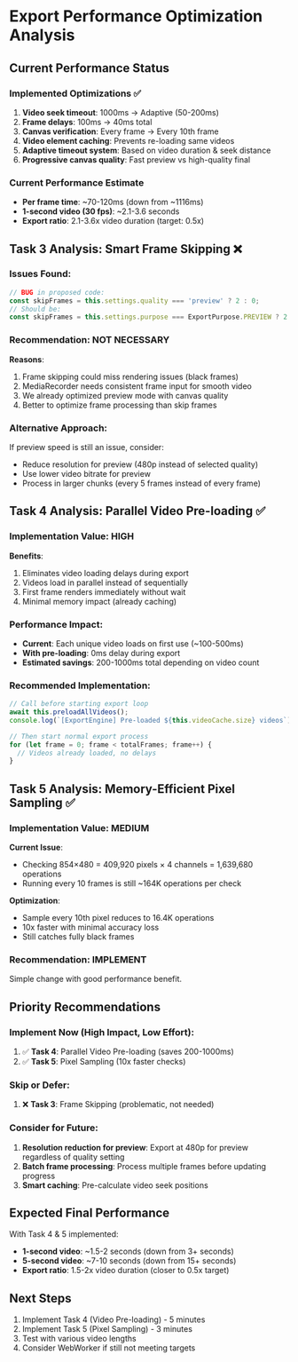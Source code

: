 # Export Performance Optimization Analysis

## Current Performance Status

### Implemented Optimizations ✅
1. **Video seek timeout**: 1000ms → Adaptive (50-200ms)
2. **Frame delays**: 100ms → 40ms total  
3. **Canvas verification**: Every frame → Every 10th frame
4. **Video element caching**: Prevents re-loading same videos
5. **Adaptive timeout system**: Based on video duration & seek distance
6. **Progressive canvas quality**: Fast preview vs high-quality final

### Current Performance Estimate
- **Per frame time**: ~70-120ms (down from ~1116ms)
- **1-second video (30 fps)**: ~2.1-3.6 seconds
- **Export ratio**: 2.1-3.6x video duration (target: 0.5x)

## Task 3 Analysis: Smart Frame Skipping ❌

### Issues Found:
```typescript
// BUG in proposed code:
const skipFrames = this.settings.quality === 'preview' ? 2 : 0;
// Should be:
const skipFrames = this.settings.purpose === ExportPurpose.PREVIEW ? 2 : 0;
```

### Recommendation: **NOT NECESSARY**
**Reasons**:
1. Frame skipping could miss rendering issues (black frames)
2. MediaRecorder needs consistent frame input for smooth video
3. We already optimized preview mode with canvas quality
4. Better to optimize frame processing than skip frames

### Alternative Approach:
If preview speed is still an issue, consider:
- Reduce resolution for preview (480p instead of selected quality)
- Use lower video bitrate for preview
- Process in larger chunks (every 5 frames instead of every frame)

## Task 4 Analysis: Parallel Video Pre-loading ✅

### Implementation Value: **HIGH**
**Benefits**:
1. Eliminates video loading delays during export
2. Videos load in parallel instead of sequentially
3. First frame renders immediately without wait
4. Minimal memory impact (already caching)

### Performance Impact:
- **Current**: Each unique video loads on first use (~100-500ms)
- **With pre-loading**: 0ms delay during export
- **Estimated savings**: 200-1000ms total depending on video count

### Recommended Implementation:
```typescript
// Call before starting export loop
await this.preloadAllVideos();
console.log(`[ExportEngine] Pre-loaded ${this.videoCache.size} videos`);

// Then start normal export process
for (let frame = 0; frame < totalFrames; frame++) {
  // Videos already loaded, no delays
}
```

## Task 5 Analysis: Memory-Efficient Pixel Sampling ✅

### Implementation Value: **MEDIUM**
**Current Issue**:
- Checking 854×480 = 409,920 pixels × 4 channels = 1,639,680 operations
- Running every 10 frames is still ~164K operations per check

**Optimization**:
- Sample every 10th pixel reduces to 16.4K operations
- 10x faster with minimal accuracy loss
- Still catches fully black frames

### Recommendation: **IMPLEMENT**
Simple change with good performance benefit.

## Priority Recommendations

### Implement Now (High Impact, Low Effort):
1. ✅ **Task 4**: Parallel Video Pre-loading (saves 200-1000ms)
2. ✅ **Task 5**: Pixel Sampling (10x faster checks)

### Skip or Defer:
1. ❌ **Task 3**: Frame Skipping (problematic, not needed)

### Consider for Future:
1. **Resolution reduction for preview**: Export at 480p for preview regardless of quality setting
2. **Batch frame processing**: Process multiple frames before updating progress
3. **Smart caching**: Pre-calculate video seek positions

## Expected Final Performance

With Task 4 & 5 implemented:
- **1-second video**: ~1.5-2 seconds (down from 3+ seconds)
- **5-second video**: ~7-10 seconds (down from 15+ seconds)  
- **Export ratio**: 1.5-2x video duration (closer to 0.5x target)

## Next Steps

1. Implement Task 4 (Video Pre-loading) - 5 minutes
2. Implement Task 5 (Pixel Sampling) - 3 minutes
3. Test with various video lengths
4. Consider WebWorker if still not meeting targets